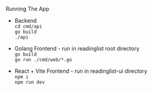 Running The App
- Backend \
  ``cd cmd/api`` \
  ``go build`` \
  ``./api `` 

- Golang Frontend - run in readinglist root directory \
  ``go build`` \
  ``go run ./cmd/web/*.go `` 

- React + Vite Frontend - run in readinglist-ui directory \
  ``npm i`` \
  ``npm run dev``



